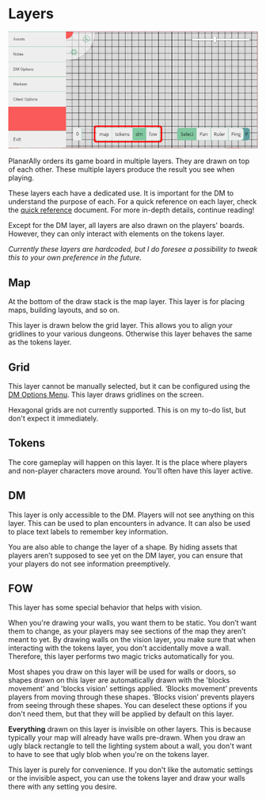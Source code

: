 # Layers

![](./layers.png)

PlanarAlly orders its game board in multiple layers. 
They are drawn on top of each other. 
These multiple layers produce the result you see when playing.

These layers each have a dedicated use.
It is important for the DM to understand the purpose of each. 
For a quick reference on each layer, check the [quick reference](/docs/reference/) document. 
For more in-depth details, continue reading!

Except for the DM layer, all layers are also drawn on the players' boards.
However, they can only interact with elements on the tokens layer.

_Currently these layers are hardcoded, but I do foresee a possibility to tweak this to your own preference in the future._

## Map

At the bottom of the draw stack is the map layer. 
This layer is for placing maps, building layouts, and so on.

This layer is drawn below the grid layer. 
This allows you to align your gridlines to your various dungeons. 
Otherwise this layer behaves the same as the tokens layer.

## Grid

This layer cannot be manually selected, but it can be configured using the [DM Options Menu](/docs/dm/settings.md). 
This layer draws gridlines on the screen.

Hexagonal grids are not currently supported. 
This is on my to-do list, but don't expect it immediately.

## Tokens

The core gameplay will happen on this layer. 
It is the place where players and non-player characters move around. 
You'll often have this layer active.

## DM

This layer is only accessible to the DM. 
Players will not see anything on this layer. 
This can be used to plan encounters in advance. 
It can also be used to place text labels to remember key information.

You are also able to change the layer of a shape.
By hiding assets that players aren’t supposed to see yet on the DM layer, you can ensure that your players do not see information preemptively. 

## FOW

This layer has some special behavior that helps with vision.

When you're drawing your walls, you want them to be static.
You don’t want them to change, as your players may see sections of the map they aren’t meant to yet. 
By drawing walls on the vision layer, you make sure that when interacting with the tokens layer, you don't accidentally move a wall. 
Therefore, this layer performs two magic tricks automatically for you.

Most shapes you draw on this layer will be used for walls or doors, so shapes drawn on this layer are automatically drawn with the 'blocks movement' and 'blocks vision' settings applied. 
‘Blocks movement’ prevents players from moving through these shapes.
‘Blocks vision’ prevents players from seeing through these shapes. 
You can deselect these options if you don't need them, but that they will be applied by default on this layer.

**Everything** drawn on this layer is invisible on other layers. 
This is because typically your map will already have walls pre-drawn. 
When you draw an ugly black rectangle to tell the lighting system about a wall, you don't want to have to see that ugly blob when you're on the tokens layer.

This layer is purely for convenience. 
If you don't like the automatic settings or the invisible aspect, you can use the tokens layer and draw your walls there with any setting you desire.
